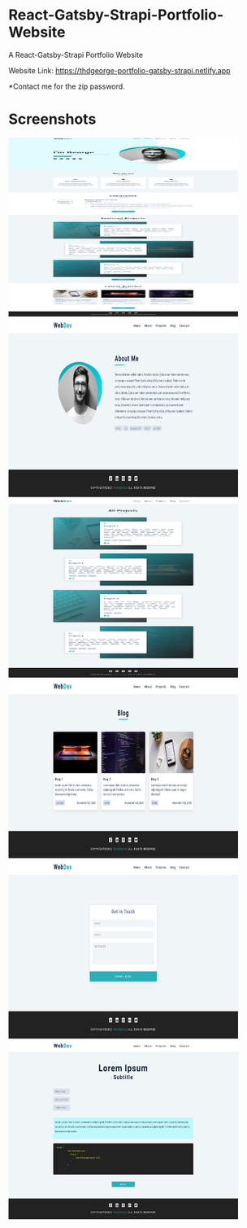 # React-Gatsby-Strapi-Portfolio-Website

A React-Gatsby-Strapi Portfolio Website

Website Link:
https://thdgeorge-portfolio-gatsby-strapi.netlify.app

\*Contact me for the zip password.

# Screenshots

<img src="https://github.com/thdgeorge/React-Gatsby-Strapi-Portfolio-Website/blob/main/Screenshots/Screenshot%201.jpg" width="452" height="352" /> <img src="https://github.com/thdgeorge/React-Gatsby-Strapi-Portfolio-Website/blob/main/Screenshots/Screenshot%202.jpg" width="452" height="352" /> <img src="https://github.com/thdgeorge/React-Gatsby-Strapi-Portfolio-Website/blob/main/Screenshots/Screenshot%203.jpg" width="452" height="352" /> <img src="https://github.com/thdgeorge/React-Gatsby-Strapi-Portfolio-Website/blob/main/Screenshots/Screenshot%204.jpg" width="452" height="352" /> <img src="https://github.com/thdgeorge/React-Gatsby-Strapi-Portfolio-Website/blob/main/Screenshots/Screenshot%205.jpg" width="452" height="352" /> <img src="https://github.com/thdgeorge/React-Gatsby-Strapi-Portfolio-Website/blob/main/Screenshots/Screenshot%206.jpg" width="452" height="352" />
